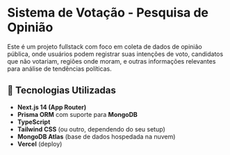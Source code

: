 # Sistema de Votação - Pesquisa de Opinião

Este é um projeto fullstack com foco em coleta de dados de opinião pública, 
onde usuários podem registrar suas intenções de voto, 
candidatos que não votariam, regiões onde moram, 
e outras informações relevantes para análise de tendências políticas.

## 🧠 Tecnologias Utilizadas

- **Next.js 14 (App Router)**
- **Prisma ORM** com suporte para **MongoDB**
- **TypeScript**
- **Tailwind CSS** (ou outro, dependendo do seu setup)
- **MongoDB Atlas** (base de dados hospedada na nuvem)
- **Vercel** (deploy)
